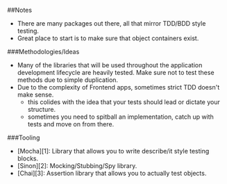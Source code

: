 ##Notes

* There are many packages out there, all that mirror TDD/BDD style testing.
* Great place to start is to make sure that object containers exist.

###Methodologies/Ideas

* Many of the libraries that will be used throughout the application development
lifecycle are heavily tested. Make sure not to test these methods due to simple duplication.
* Due to the complexity of Frontend apps, sometimes strict TDD doesn't make sense.
  * this colides with the idea that your tests should lead or dictate your structure.
  * sometimes you need to spitball an implementation, catch up with tests and move on from there.

###Tooling

* [Mocha][1]: Library that allows you to write describe/it style testing blocks.
* [Sinon][2]: Mocking/Stubbing/Spy library.
* [Chai][3]: Assertion library that allows you to actually test objects.